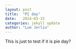 ```yaml
---
layout: post
title:  "PI day"
date:   2024-03-15
categories: jekyll update
author: "Lum Jerliu"
---
```




This is just to test if it is pie day?
